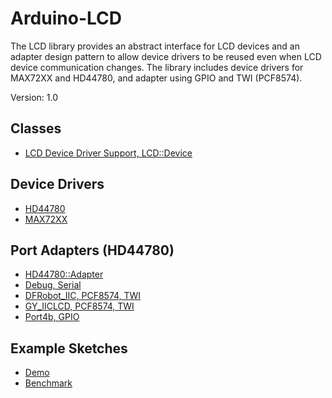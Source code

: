 # Arduino-LCD
The LCD library provides an abstract interface for LCD devices and an
adapter design pattern to allow device drivers to be reused even when
LCD device communication changes. The library includes device drivers
for MAX72XX and HD44780, and adapter using GPIO and TWI (PCF8574).

Version: 1.0

## Classes

* [LCD Device Driver Support, LCD::Device](./src/LCD.h)

## Device Drivers

* [HD44780](./src/Driver/HD44780.h)
* [MAX72XX](./src/Driver/MAX72XX.h)

## Port Adapters (HD44780)

* [HD44780::Adapter](./src/Driver/HD44780.h)
* [Debug, Serial](./src/Adapter/Debug.h)
* [DFRobot_IIC, PCF8574, TWI](./src/Adapter/DFRobot_IIC.h)
* [GY_IICLCD, PCF8574, TWI](./src/Adapter/GY_IICLCD.h)
* [Port4b, GPIO](./src/Adapter/Port4b.h)

## Example Sketches

* [Demo](./examples/Demo)
* [Benchmark](./examples/Benchmark)
